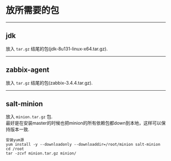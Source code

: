 # 放所需要的包
---

## jdk

放入 `tar.gz` 结尾的包(jdk-8u131-linux-x64.tar.gz).<br>

---

## zabbix-agent

放入 `tar.gz` 结尾的包(zabbix-3.4.4.tar.gz).<br>

---

## salt-minion

放入 `minion.tar.gz` 包.<br>
最好是在安装master的时候也把minion的所有依赖包都down到本地，这样可以保持版本一致.<br>
```linux
安装yum源
yum install -y --downloadonly --downloaddir=/root/minion salt-minion
cd /root
tar -zcvf minion.tar.gz minion/
```

